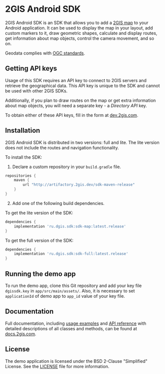 # 2GIS Android SDK

2GIS Android SDK is an SDK that allows you to add a [2GIS map](https://2gis.ae/) to your Android application. It can be used to display the map in your layout, add custom markers to it, draw geometric shapes, calculate and display routes, get information about map objects, control the camera movement, and so on.

Geodata complies with [OGC standards](https://en.wikipedia.org/wiki/Open_Geospatial_Consortium).

## Getting API keys

Usage of this SDK requires an API key to connect to 2GIS servers and retrieve the geographical data. This API key is unique to the SDK and cannot be used with other 2GIS SDKs.

Additionally, if you plan to draw routes on the map or get extra information about map objects, you will need a separate key - a *Directory API* key.

To obtain either of these API keys, fill in the form at [dev.2gis.com](https://dev.2gis.com/order).

## Installation

2GIS Android SDK is distributed in two versions: full and lite. The lite version does not include the routes and navigation functionality.

To install the SDK:

1. Declare a custom repository in your `build.gradle` file.

```gradle
repositories {
    maven {
        url "http://artifactory.2gis.dev/sdk-maven-release"
    }
}
```

2. Add one of the following build dependencies.

To get the lite version of the SDK:

```gradle
dependencies {
    implementation 'ru.dgis.sdk:sdk-map:latest.release'
}
```

To get the full version of the SDK:

```gradle
dependencies {
    implementation 'ru.dgis.sdk:sdk-full:latest.release'
}
```

## Running the demo app

To run the demo app, clone this Git repository and add your key file `dgissdk.key` in `app/src/main/assets/`.
Also, it is necessary to set `applicationId` of demo app to `app_id` value of your key file.

## Documentation

Full documentation, including [usage examples](https://docs.2gis.com/en/android/sdk/examples) and [API reference](https://docs.2gis.com/en/android/sdk/reference/ru.dgis.sdk.DGis) with detailed descriptions of all classes and methods, can be found at [docs.2gis.com](https://docs.2gis.com/en/android/sdk/overview).

## License

The demo application is licensed under the BSD 2-Clause "Simplified" License. See the [LICENSE](https://github.com/2gis/native-sdk-android-demo/blob/master/LICENSE) file for more information.
